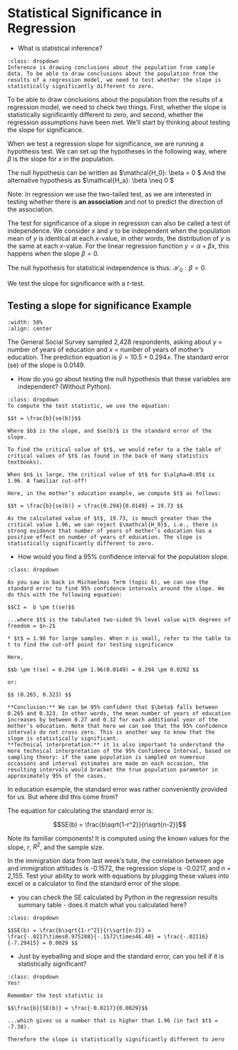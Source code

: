 #  Statistical Significance in Regression

* What is statistical inference?

```{admonition} Click to reveal answer
:class: dropdown
Inference is drawing conclusions about the population from sample data. To be able to draw conclusions about the population from the results of a regression model, we need to test whether the slope is statistically significantly different to zero.
```

To be able to draw conclusions about the population from the results of a regression model, we need to check two things. First, whether the slope is statistically significantly different to zero, and second, whether the regression assumptions have been met. We’ll start by thinking about testing the slope for significance.

When we test a regression slope for significance, we are running a hypothesis test. We can set up the hypotheses in the following way, where $\beta$ is the slope for $x$ in the population.

The null hypothesis can be written as $\mathcal{H_0}: \beta = 0 $
And the alternative hypothesis as  $\mathcal{H_a}: \beta \neq 0 $

Note: In regression we use the two-tailed test, as we are interested in testing whether there is **an association** and not to predict the direction of the association.

The test for significance of a slope in regression can also be called a test of independence. We consider $x$ and $y$ to be independent when the population mean of $y$ is identical at each $x$-value, in other words, the distribution of $y$ is the same at each $x$-value. For the linear regression function $y = α+ βx$, this happens when the slope $β=0$.

The null hypothesis for statistical independence is thus: $\mathcal{H_0}: \beta = 0$.

We test the slope for significance with a $t$-test.

## Testing a slope for significance Example

```{image} https://raw.githubusercontent.com/jillxoreilly/StatsCourseBook/main/images/regression3_hat.png
:width: 50%
:align: center
```

The General Social Survey sampled 2,428 respondents, asking about $y$ = number of years of education and $x$ = number of years of mother’s education. The prediction equation  is $\hat{y} =10.5 + 0.294𝑥$. The standard error (se) of the slope is 0.0149.

*  How do you go about testing the null hypothesis that these variables are independent? (Without Python).

```{admonition} Click to reveal answer
:class: dropdown
To compute the test statistic, we use the equation:

$$t = \frac{b}{se(b)}$$

Where $b$ is the slope, and $se(b)$ is the standard error of the slope.

To find the critical value of $t$, we would refer to a the table of critical values of $t$ (as found in the back of many statistics textbooks).

When $n$ is large, the critical value of $t$ for $\alpha=0.05$ is 1.96. A familiar cut-off! 

Here, in the mother’s education example, we compute $t$ as follows: 

$$t = \frac{b}{se(b)} = \frac{0.294}{0.0149} = 19.73 $$

As the calculated value of $t$, 19.73, is mmuch greater than the critical value 1.96, we can reject $\mathcal{H_0}$, i.e., there is strong evidence that number of years of mother’s education has a positive effect on number of years of education. The slope is statistically significantly different to zero.

```


* How would you find a 95% confidence interval for the population slope.

```{admonition} Click to reveal answer
:class: dropdown

As you saw in back in Michaelmas Term (topic 6), we can use the standard error to find 95% confidence intervals around the slope. We do this with the following equation:

$$CI =  b \pm t(se)$$ 

...where $t$ is the tabulated two-sided 5% level value with degrees of freedom = $n-2$

* $t$ = 1.96 for large samples. When n is small, refer to the table to t to find the cut-off point for testing significance

Here,

$$b \pm t(se) = 0.294 \pm 1.96(0.0149) = 0.294 \pm 0.0292 $$

or:

$$ (0.265, 0.323) $$

**Conclusion:** We can be 95% confident that $\beta$ falls between 0.265 and 0.323. In other words, the mean number of years of education increases by between 0.27 and 0.32 for each additional year of the mother’s education. Note that here we can see that the 95% confidence intervals do not cross zero. This is another way to know that the slope is statistically significant.
**Technical interpretation:** it is also important to understand the more technical interpretation of the 95% Confidence Interval, based on sampling theory: if the same population is sampled on numerous occasions and interval estimates are made on each occasion, the resulting intervals would bracket the true population parameter in approximately 95% of the cases. 
```

In education example, the standard error was rather conveniently provided for us. But where did this come from?

The equation for calculating the standard error is:

$$SE(b) = \frac{b\sqrt{1-r^2}}{r\sqrt{n-2}}$$

Note its familiar components! It is computed using the known values for the slope, $r,$ $R^2$, and the sample size.

In the immigration data from last week’s tute, the correlation between age and immigration attitudes is -0.1572, the regression slope is -0.0217, and $n$ = 2,155. Test your ability to work with equations by plugging these values into excel or a calculator to find the standard error of the slope.

* you can check the SE calculated by Python in the regression results summary table - does it match what you calculated here?

```{admonition} Click to reveal answer
:class: dropdown

$$SE(b) = \frac{b\sqrt{1-r^2}}{r\sqrt{n-2}} = \frac{-.0217\times0.975288}{-.1572\times46.40} = \frac{-.02116}{-7.29415} = 0.0029 $$

```

* Just by eyeballing and slope and the standard error, can you tell if it is statistically significant?

```{admonition} Click to reveal answer
:class: dropdown
Yes!

Remember the test statistic is

$$\frac{b}{SE(b)} = \frac{-0.0217}{0.0029}$$

...which gives us a number that is higher than 1.96 (in fact $t$ = -7.38).

Therefore the slope is statistically significantly different to zero
```
